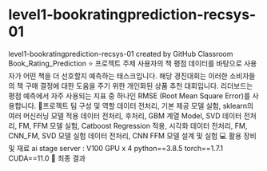 # level1-bookratingprediction-recsys-01
level1-bookratingprediction-recsys-01 created by GitHub Classroom
Book_Rating_Prediction
⭐️ 프로젝트 주제
사용자의 책 평점 데이터를 바탕으로 사용자가 어떤 책을 더 선호할지 예측하는 태스크입니다.
해당 경진대회는 이러한 소비자들의 책 구매 결정에 대한 도움을 주기 위한 개인화된 상품 추천 대회입니다.
리더보드는 평점 예측에서 자주 사용되는 지표 중 하나인 RMSE (Root Mean Square Error)를 사용합니다.
🤝프로젝트 팀 구성 및 역할
데이터 전처리, 기본 제공 모델 실험, sklearn의 여러 머신러닝 모델 적용
데이터 전처리, 후처리, GBM 계열 Model, SVD
데이터 전처리, FM, FFM 모델 실험, Catboost Regression 적용, 시각화
데이터 전처리, FM, CNN_FM, SVD 모델 실험
데이터 전처리, CNN FFM 모델 설계 및 실험
💻 활용 장비 및 재료
ai stage server : V100 GPU x 4
python==3.8.5
torch==1.7.1
CUDA==11.0
🥇 최종 결과
